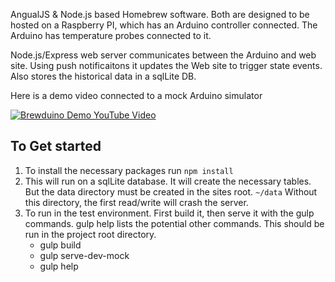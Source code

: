 AngualJS & Node.js based Homebrew software. Both are designed to be hosted on a Raspberry PI, which has an Arduino controller connected. The Arduino has temperature probes connected to it. 

Node.js/Express web server communicates between the Arduino and web site. Using push notificaitons it updates the Web site to trigger state events. Also stores the historical data in a sqlLite DB. 

Here is a demo video connected to a mock Arduino simulator

[![Brewduino Demo YouTube Video](https://img.youtube.com/vi/kr4w4PKmb00/0.jpg)](https://www.youtube.com/watch?v=kr4w4PKmb00)

## To Get started
1. To install the necessary packages run `npm install`
2. This will run on a sqlLite database. It will create the necessary tables. But the data directory must be created in the sites root. `~/data` Without this directory, the first read/write will crash the server.
3. To run in the test environment. First build it, then serve it with the gulp commands. gulp help lists the potential other commands. This should be run in the project root directory.
   - gulp build
   - gulp serve-dev-mock
   - gulp help
